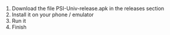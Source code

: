 1. Download the file PSI-Univ-release.apk in the releases section
2. Install it on your phone / emulator
3. Run it
4. Finish
